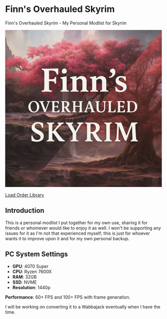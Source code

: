 # Finn's Overhauled Skyrim

Finn's Overhauled Skyrim - My Personal Modlist for Skyrim

![Finn's Overhauled Skyrim Thumbnail](FinnOS-Thumbnail.png)

[Load Order Library](https://loadorderlibrary.com/lists/finnos)

## Introduction

This is a personal modlist I put together for my own use, sharing it for friends or whomever would like to enjoy it as well. I won't be supporting any issues for it as I'm not that experienced myself; this is just for whoever wants it to improve upon it and for my own personal backup.

## PC System Settings

- **GPU**: 4070 Super
- **CPU**: Ryzen 7600X
- **RAM**: 32GB
- **SSD**: NVME
- **Resolution**: 1440p

**Performance**: 60+ FPS and 100+ FPS with frame generation.

I will be working on converting it to a Wabbajack eventually when I have the time.
